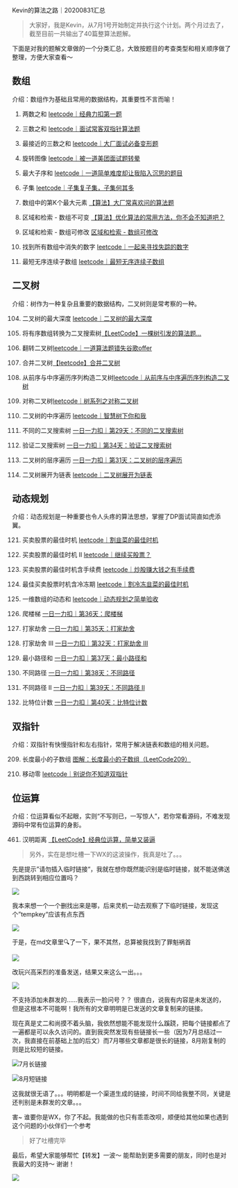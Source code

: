 Kevin的算法之路｜20200831汇总

> 大家好，我是Kevin，从7月1号开始制定并执行这个计划。两个月过去了，截至目前一共输出了40篇整算法题解。
>



下面是对我的题解文章做的一个分类汇总，大致按题目的考查类型和相关顺序做了整理，方便大家查看～ 



## 数组

介绍：数组作为基础且常用的数据结构，其重要性不言而喻！



1. 两数之和 [leetcode｜经典力扣第一题](https://mp.weixin.qq.com/s/sTicB9IgCZxVhe53j7nsCA)

15. 三数之和 [leetcode｜面试常客双指针算法题](https://mp.weixin.qq.com/s/2czJg7xt004ugRE9NfhSwg)

16. 最接近的三数之和 [leetcode｜大厂面试必备变形题](https://mp.weixin.qq.com/s/vg7Va9D0U-Op44x4teMm9w)

48. 旋转图像 [leetcode｜被一道美团面试题转晕](https://mp.weixin.qq.com/s/DLhCfmeocJk8LYqBp5nYXg)

53. 最大子序和 [leetcode｜一道简单难度却让我陷入沉思的题目](https://mp.weixin.qq.com/s/IPSSEJkHc6lumQbYRY5hgg)

78. 子集 [leetcode｜子集复子集，子集何其多](https://mp.weixin.qq.com/s/O0DGXd7wdqg3Xv7gCKFv_g)

215. 数组中的第K个最大元素 [【算法】大厂常喜欢问的算法题](https://mp.weixin.qq.com/s/AKE5HssaJV4QO2sJyzMVZg)

303. 区域和检索 - 数组不可变 [【算法】优化算法的常用方法，你不会不知道吧？](https://mp.weixin.qq.com/s/Xpl0xTMAVfJeOV3U_JlrxQ)

307. 区域和检索 - 数组可修改 [区域和检索 - 数组可修改](https://mp.weixin.qq.com/s/ABt8zy5Igrcj1WzbKl8qHw)

448. 找到所有数组中消失的数字 [leetcode｜一起来寻找失踪的数字](https://mp.weixin.qq.com/s/-tGAVLmZMvXGZGn4EHqX2w)

581. 最短无序连续子数组 [leetcode｜最短无序连续子数组](https://mp.weixin.qq.com/s/MmaG88li3VOXbGIfvPLwRA)



## 二叉树

介绍：树作为一种复杂且重要的数据结构，二叉树则是常考察的一种。



104. 二叉树的最大深度 [leetcode｜二叉树的最大深度](https://mp.weixin.qq.com/s/he_k9OjFhXs9AV6bu4YcWg)

108. 将有序数组转换为二叉搜索树[【LeetCode】一棵树引发的算法题...](https://mp.weixin.qq.com/s/E_9qgaj4jvCaPDun8xRe0Q)

226. 翻转二叉树[leetcode｜一道算法题错失谷歌offer](https://mp.weixin.qq.com/s/Oogfc-YzfxQd9WoHbt-b1w)

617. 合并二叉树[【leetcode】合并二叉树](https://mp.weixin.qq.com/s/vsUtz82efkfeUnSl4HvgaA)

105. 从前序与中序遍历序列构造二叉树[leetcode｜从前序与中序遍历序列构造二叉树](https://mp.weixin.qq.com/s/SNfLHNXK9y1aP93m2RJ7RQ)

101. 对称二叉树[leetcode｜树系列之对称二叉树](https://mp.weixin.qq.com/s/MBerH2vWpW0LP6vPoLlELg)

94. 二叉树的中序遍历 [leetcode｜智慧树下你和我](https://mp.weixin.qq.com/s/1p7ed_PwC_ctIOW8sFJ-nw)

96. 不同的二叉搜索树 [一日一力扣｜第29天：不同的二叉搜索树](https://mp.weixin.qq.com/s/gDieToWWZJrI8RHkQ98brQ)

98. 验证二叉搜索树 [一日一力扣｜第34天：验证二叉搜索树](https://mp.weixin.qq.com/s/ZvaNb-pteGdDNmsZNDPcHQ)

102. 二叉树的层序遍历 [一日一力扣｜第31天：二叉树的层序遍历](https://mp.weixin.qq.com/s/Gb9bg04PMR4mwM2ZET8HnA)

114. 二叉树展开为链表 [leetcode｜二叉树展开为链表](https://mp.weixin.qq.com/s/4PNuVEgXJpCWgzVl35eQ2g)



## 动态规划

介绍：动态规划是一种重要也令人头疼的算法思想，掌握了DP面试简直如虎添翼。



121. 买卖股票的最佳时机 [leetcode｜割韭菜的最佳时机](https://mp.weixin.qq.com/s/TToBcRQaDjRoWs-yMv1o8A)

122. 买卖股票的最佳时机 II [leetcode｜继续买股票？](https://mp.weixin.qq.com/s/Wts7q5KlsgiTE_9YlN45NQ)

714. 买卖股票的最佳时机含手续费 [leetcode｜炒股赚大钱之有手续费](https://mp.weixin.qq.com/s/3r-rfXL3vVvnx-oUmB5vGw)

309. 最佳买卖股票时机含冷冻期 [leetcode｜割冷冻韭菜的最佳时机](https://mp.weixin.qq.com/s/TToBcRQaDjRoWs-yMv1o8A)

1480. 一维数组的动态和 [leetcode｜动态规划之简单验收](https://mp.weixin.qq.com/s/dAyLfX9Ydyjft9i2OVKk2A)

70. 爬楼梯 [一日一力扣｜第36天：爬楼梯](https://mp.weixin.qq.com/s/muHOruDwMyAwt6DJZU9Ofg)

198. 打家劫舍 [一日一力扣｜第35天：打家劫舍](https://mp.weixin.qq.com/s/w30xNXVDPkJ0mpNe5TfnQA)

337. 打家劫舍 III [一日一力扣｜第32天：打家劫舍 III](https://mp.weixin.qq.com/s/u4U3c1gi5htuhou-Hxu1Hg)

64. 最小路径和 [一日一力扣｜第37天：最小路径和](https://mp.weixin.qq.com/s/zy8TYe3qwrZa0imUR9j7Qg)

62. 不同路径 [一日一力扣｜第38天：不同路径](https://mp.weixin.qq.com/s/bNnF8irwaoILssoYJqAThQ)

63. 不同路径 II [一日一力扣｜第39天：不同路径 II](https://mp.weixin.qq.com/s/lNgzWM5V3n-frSxOKRaopA)

338. 比特位计数 [一日一力扣｜第40天：比特位计数](https://mp.weixin.qq.com/s/GvPAIhQ9saFByOLs-M4JNA)



## 双指针

介绍：双指针有快慢指针和左右指针，常用于解决链表和数组的相关问题。



209. 长度最小的子数组 [图解：长度最小的子数组（LeetCode209）](https://mp.weixin.qq.com/s/Pn5FPy9e0nEZHJCelO-KjA)

283. 移动零 [leetcode｜别说你不知道双指针](https://mp.weixin.qq.com/s/vIjCg8ouhrYFIstcE8eGBA)



## 位运算

介绍：位运算看似不起眼，实则“不写则已，一写惊人”，若你常看源码，不难发现源码中常有位运算的身影。



461. 汉明距离 [【LeetCode】经典位运算，简单又装逼](https://mp.weixin.qq.com/s/62Uwr4RidtVbfAqsM7ZQHA)



>  另外，实在是想吐槽一下WX的这波操作，我真是吐了。。。

先是提示”请勿插入临时链接“，我就在想你既然能识别是临时链接，就不能送佛送到西跳转到相应位置吗？

![](http://goleetcode.ifree258.top/2020083101.png)

我本来想一个一个删找出来是哪，后来灵机一动去观察了下临时链接，发现这个”tempkey“应该有点东西

![](http://goleetcode.ifree258.top/2020083107.png)

于是，在md文章里🔍了一下，果不其然，总算被我找到了罪魁祸首

![](http://goleetcode.ifree258.top/2020083108.png)



改玩兴高采烈的准备发送，结果又来这么一出。。。

![](http://goleetcode.ifree258.top/2020083102.png)

不支持添加未群发的……我表示一脸问号？？ 很直白，说我有内容是未发送的，但是这根本不可能啊！我所有的文章明明是已发送的文章复制来的链接。

现在真是丈二和尚摸不着头脑，我依然想能不能发现什么蹊跷，把每个链接都点了一遍都是可以永久访问的。直到我突然发现有些链接长一些（因为7月总结过一次，我直接在前基础上加的后文）而7月哪些文章都是很长的链接，8月刚复制的则是比较短的链接。

![7月长链接](http://goleetcode.ifree258.top/2020083105.png)

![8月短链接](http://goleetcode.ifree258.top/2020083106.png)

这我就很无语了。。。明明都是一个渠道生成的链接，时间不同给我整不同，关键是还判别是未群发的文章。。。

害~ 谁要你是WX，你了不起。我能做的也只有乖乖改呗，顺便给其他如果也遇到这个问题的小伙伴们一个参考

> 好了吐槽完毕



最后，希望大家能够帮忙【转发】一波～ 能帮助到更多需要的朋友，同时也是对我最大的支持～ 谢谢！



![](http://goleetcode.ifree258.top/20200705.gif)

